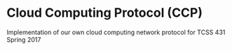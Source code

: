 # Cloud Computing Protocol (CCP)
Implementation of our own cloud computing network protocol for TCSS 431 Spring 2017

